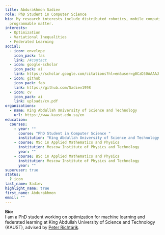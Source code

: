 ```yaml
---
title: Abdurakhmon Sadiev
role: PhD Student in Computer Science
bio: My research interests include distributed robotics, mobile computing and
  programmable matter.
interests:
  - Optimization
  - Variational Inequalities
  - Federated Learning
social:
  - icon: envelope
    icon_pack: fas
    link: /#contact
  - icon: google-scholar
    icon_pack: ai
    link: https://scholar.google.com/citations?hl=en&user=g0CzD50AAAAJ
  - icon: github
    icon_pack: fab
    link: https://github.com/Sadiev1998
  - icon: cv
    icon_pack: ai
    link: uploads/cv.pdf
organizations:
  - name: King Abdullah University of Science and Technology
    url: https://www.kaust.edu.sa/en
education:
  courses:
    - year: ""
      course: "PhD Student in Computer Science "
      institution: "King Abdullah University of Science and Technology "
    - course: MSc in Applied Mathematics and Physics
      institution: Moscow Institute of Physics and Technology
      year: ""
    - course: BSc in Applied Mathematics and Physics
      institution: Moscow Institute of Physics and Technology
      year: ""
superuser: true
status:
  ? icon
last_name: Sadiev
highlight_name: true
first_name: Abdurakhmon
email: ""
---
```

**Bio:**\
I am a PhD student working on optimization for machine learning
and federated learning at King Abdullah University of Science and Technology (KAUST), 
advised by [Peter Richtárik](https://richtarik.org).